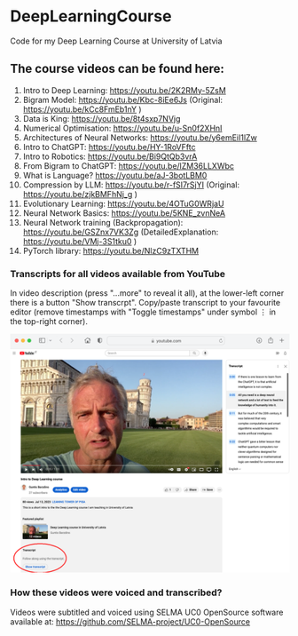 # DeepLearningCourse
Code for my Deep Learning Course at University of Latvia

## The course videos can be found here:
1. Intro to Deep Learning: https://youtu.be/2K2RMy-5ZsM
2. Bigram Model: https://youtu.be/Kbc-8iEe6Js (Original: https://youtu.be/kCc8FmEb1nY ) 
3. Data is King: https://youtu.be/8t4sxp7NVjg
4. Numerical Optimisation: https://youtu.be/u-Sn0f2XHnI
5. Architectures of Neural Networks: https://youtu.be/y6emEiI1lZw
6. Intro to ChatGPT: https://youtu.be/HY-1RoVFftc
7. Intro to Robotics: https://youtu.be/Bi9QtQb3vrA
8. From Bigram to ChatGPT: https://youtu.be/lZM36LLXWbc
9. What is Language? https://youtu.be/aJ-3botLBM0
10. Compression by LLM: https://youtu.be/r-fSI7rSjYI (Original: https://youtu.be/zjkBMFhNj_g )
11. Evolutionary Learning: https://youtu.be/4OTuG0WRjaU
12. Neural Network Basics: https://youtu.be/5KNE_zvnNeA
13. Neural Network training (Backpropagation): https://youtu.be/GSZnx7VK3Zg (DetailedExplanation: https://youtu.be/VMj-3S1tku0 )
14. PyTorch library: https://youtu.be/NlzC9zTXTHM
<!-- 
16. PromptEngineering (using LLMs):
17. HuggingFace (using DNNs):
-->

### Transcripts for all videos available from YouTube
In video description (press "...more" to reveal it all), at the lower-left corner there is a button "Show transcrpt". 
Copy/paste transcript to your favourite editor (remove timestamps with "Toggle timestamps" under symbol ⋮ in the top-right corner).
<!-- The transcript will appear in the top-right section. The three dots in the top-right corner "Toggle timestamps" - you may want to remove timestamps before copy/paste them to your favorite text editor. Transcript languages are switched with the drop-down list below the transcript. -->

<img src="transcript.png" width="600">

### How these videos were voiced and transcribed?

Videos were subtitled and voiced using SELMA UC0 OpenSource software available at: https://github.com/SELMA-project/UC0-OpenSource

